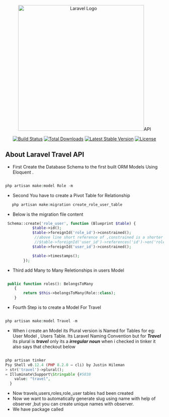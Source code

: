 <p align="center"><a href="https://laravel.com" target="_blank"><img src="https://raw.githubusercontent.com/laravel/art/master/logo-lockup/5%20SVG/2%20CMYK/1%20Full%20Color/laravel-logolockup-cmyk-red.svg" width="400" alt="Laravel Logo"></a>API</p>

<p align="center">
<a href="https://github.com/laravel/framework/actions"><img src="https://github.com/laravel/framework/workflows/tests/badge.svg" alt="Build Status"></a>
<a href="https://packagist.org/packages/laravel/framework"><img src="https://img.shields.io/packagist/dt/laravel/framework" alt="Total Downloads"></a>
<a href="https://packagist.org/packages/laravel/framework"><img src="https://img.shields.io/packagist/v/laravel/framework" alt="Latest Stable Version"></a>
<a href="https://packagist.org/packages/laravel/framework"><img src="https://img.shields.io/packagist/l/laravel/framework" alt="License"></a>
</p>

## About Laravel Travel API

- First Create the Database Schema to the first built ORM  Models  Using Eloquent .


```php

php artisan make:model Role -m
```
-  Second You have to create a Pivot Table for Relationship 

```php
   php artisan make:migration create_role_user_table

```
- Below is the migration file content

```php
 Schema::create('role_user', function (Blueprint $table) {
            $table->id();
            $table->foreignId('role_id')->constrained();
             //above line short reference of ,constrained is a shorter way to express you can also provide parameters in constrained
             //$table->foreignId('user_id')->references('id')->on('roles');
            $table->foreignId('user_id')->constrained();

            $table->timestamps();
        });


```
- Third add Many to Many Reletionships in users Model 
```php

 public function roles(): BelongsToMany
    {
        return $this->belongsToMany(Role::class);
    }

```
- Fourth Step is to create  a Model For Travel
```php

php artisan make:model Travel -m

```
- When i create an Model its Plural version is Named for Tables for eg: User Model , Users Table. Its Laravel Naming Convention but for ***Travel*** its plural is ***travel*** only its a ***irregular noun*** when i checked in tinker it also says that checkout below

```php

php artisan tinker
Psy Shell v0.12.4 (PHP 8.2.0 — cli) by Justin Hileman
> str('travel')->plural();                                                                                                                                                                                    
= Illuminate\Support\Stringable {#5038
    value: "travel",
  }
```
- Now travels,users,roles,role_user tables had been created
- Now we want to automatically generate slug using name with help of observer ,but you can create unique names with observer.
- We have package called 
